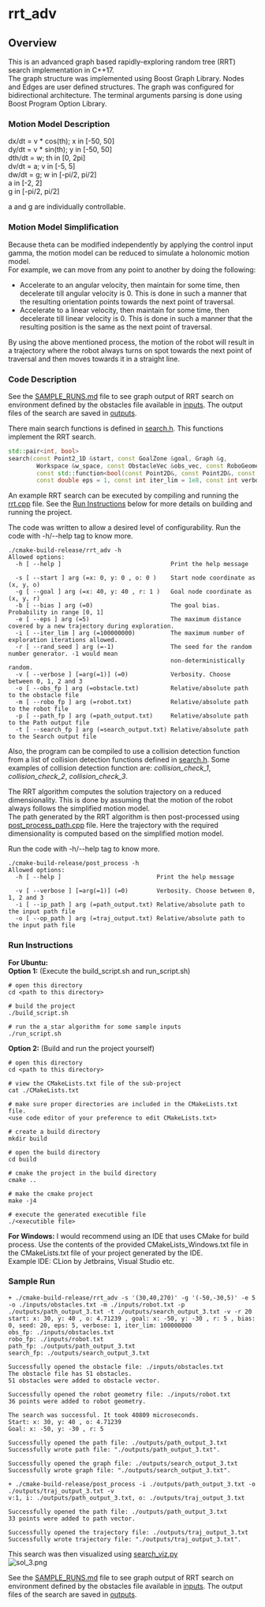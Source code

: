 # rrt_adv

## Overview
This is an advanced graph based rapidly-exploring random tree (RRT) search implementation in C++17.  
The graph structure was implemented using Boost Graph Library. Nodes and Edges are user defined structures.
The graph was configured for bidirectional architecture.
The terminal arguments parsing is done using Boost Program Option Library.

### Motion Model Description
dx/dt = v * cos(th); x in [-50, 50]  
dy/dt = v * sin(th); y in [-50, 50]  
dth/dt = w; th in [0, 2pi]  
dv/dt = a; v in [-5, 5]  
dw/dt = g; w in [-pi/2, pi/2]  
a in [-2, 2]  
g in [-pi/2, pi/2]  

a and g are individually controllable.

### Motion Model Simplification
Because theta can be modified independently by applying the control input gamma, the motion model can be reduced to
simulate a holonomic motion model.  
For example, we can move from any point to another by doing the following:  
- Accelerate to an angular velocity, then maintain for some time, then decelerate till angular velocity is 0.
This is done in such a manner that the resulting orientation points towards the next point of traversal.  
- Accelerate to a linear velocity, then maintain for some time, then decelerate till linear velocity is 0. 
This is done in such a manner that the resulting position is the same as the next point of traversal.  

By using the above mentioned process, the motion of the robot will result in a trajectory where the robot always
turns on spot towards the next point of traversal and then moves towards it in a straight line.


### Code Description

See the [SAMPLE_RUNS.md](./SAMPLE_RUNS.md) file to see graph output of RRT search on environment defined by the 
obstacles file available in [inputs](./inputs). The output files of the search are saved in [outputs](./outputs).

There main search functions is defined in [search.h](src/search.h). This functions implement the RRT search.
```c++
std::pair<int, bool>
search(const Point2_1D &start, const GoalZone &goal, Graph &g,
        Workspace &w_space, const ObstacleVec &obs_vec, const RoboGeometry &robot,
        const std::function<bool(const Point2D&, const Point2D&, const CircleObstacle&)> &collision_func,
        const double eps = 1, const int iter_lim = 1e8, const int verbose = 0)
```

An example RRT search can be executed by compiling and running the [rrt.cpp](src/rrt.cpp) file. See the
[Run Instructions](#run-instructions) below for more details on building and running the project.

The code was written to allow a desired level of configurability. Run the code with -h/--help tag to know more.  
```
./cmake-build-release/rrt_adv -h
Allowed options:
  -h [ --help ]                               Print the help message
                                              
  -s [ --start ] arg (=x: 0, y: 0 , o: 0 )    Start node coordinate as (x, y, o)
  -g [ --goal ] arg (=x: 40, y: 40 , r: 1 )   Goal node coordinate as (x, y, r)
  -b [ --bias ] arg (=0)                      The goal bias. Probability in range [0, 1]
  -e [ --eps ] arg (=5)                       The maximum distance covered by a new trajectory during exploration.
  -i [ --iter_lim ] arg (=100000000)          The maximum number of exploration iterations allowed.
  -r [ --rand_seed ] arg (=-1)                The seed for the random number generator. -1 would mean 
                                              non-deterministically random.
  -v [ --verbose ] [=arg(=1)] (=0)            Verbosity. Choose between 0, 1, 2 and 3
  -o [ --obs_fp ] arg (=obstacle.txt)         Relative/absolute path to the obstacle file
  -m [ --robo_fp ] arg (=robot.txt)           Relative/absolute path to the robot file
  -p [ --path_fp ] arg (=path_output.txt)     Relative/absolute path to the Path output file
  -t [ --search_fp ] arg (=search_output.txt) Relative/absolute path to the Search output file
```

Also, the program can be compiled to use a collision detection function from a list of collision detection functions
defined in [search.h](src/search.h). Some examples of collision detection function are: 
*collision_check_1*, *collision_check_2*, *collision_check_3*.

The RRT algorithm computes the solution trajectory on a reduced dimensionality. This is done by assuming that the
motion of the robot always follows the simplified motion model.  
The path generated by the RRT algorithm is then post-processed using [post_process_path.cpp](src/post_process_path.cpp) 
file. Here the trajectory with the required dimensionality is computed based on the simplified motion model.  

Run the code with -h/--help tag to know more.
```
./cmake-build-release/post_process -h
Allowed options:
  -h [ --help ]                           Print the help message
                                          
  -v [ --verbose ] [=arg(=1)] (=0)        Verbosity. Choose between 0, 1, 2 and 3
  -i [ --ip_path ] arg (=path_output.txt) Relative/absolute path to the input path file
  -o [ --op_path ] arg (=traj_output.txt) Relative/absolute path to the input path file
```

### Run Instructions
**For Ubuntu:**  
**Option 1:** (Execute the build_script.sh and run_script.sh)
```shell script
# open this directory
cd <path to this directory>

# build the project
./build_script.sh

# run the a_star algorithm for some sample inputs
./run_script.sh
```

**Option 2:** (Build and run the project yourself)
```shell script
# open this directory
cd <path to this directory>

# view the CMakeLists.txt file of the sub-project
cat ./CMakeLists.txt

# make sure proper directories are included in the CMakeLists.txt file.
<use code editor of your preference to edit CMakeLists.txt>

# create a build directory
mkdir build

# open the build directory
cd build

# cmake the project in the build directory
cmake .. 

# make the cmake project
make -j4

# execute the generated executible file
./<executible file>
```

**For Windows:** I would recommend using an IDE that uses CMake for build process. Use the contents of the provided
CMakeLists_Windows.txt file in the CMakeLists.txt file of your project generated by the IDE.  
Example IDE: CLion by Jetbrains, Visual Studio etc.

### Sample Run
```shell script
+ ./cmake-build-release/rrt_adv -s '(30,40,270)' -g '(-50,-30,5)' -e 5 -o ./inputs/obstacles.txt -m ./inputs/robot.txt -p ./outputs/path_output_3.txt -t ./outputs/search_output_3.txt -v -r 20
start: x: 30, y: 40 , o: 4.71239 , goal: x: -50, y: -30 , r: 5 , bias: 0, seed: 20, eps: 5, verbose: 1, iter_lim: 100000000
obs_fp: ./inputs/obstacles.txt
robo_fp: ./inputs/robot.txt
path_fp: ./outputs/path_output_3.txt
search_fp: ./outputs/search_output_3.txt 

Successfully opened the obstacle file: ./inputs/obstacles.txt
The obstacle file has 51 obstacles.
51 obstacles were added to obstacle vector.

Successfully opened the robot geometry file: ./inputs/robot.txt
36 points were added to robot geometry.

The search was successful. It took 40809 microseconds.
Start: x: 30, y: 40 , o: 4.71239 
Goal: x: -50, y: -30 , r: 5 

Successfully opened the path file: ./outputs/path_output_3.txt
Successfully wrote path file: "./outputs/path_output_3.txt".

Successfully opened the graph file: ./outputs/search_output_3.txt
Successfully wrote graph file: "./outputs/search_output_3.txt".

+ ./cmake-build-release/post_process -i ./outputs/path_output_3.txt -o ./outputs/traj_output_3.txt -v
v:1, i: ./outputs/path_output_3.txt, o: ./outputs/traj_output_3.txt

Successfully opened the path file: ./outputs/path_output_3.txt
33 points were added to path vector.

Successfully opened the trajectory file: ./outputs/traj_output_3.txt
Successfully wrote trajectory file: "./outputs/traj_output_3.txt".
```
This search was then visualized using [search_viz.py](./support_files/search_viz.py)  
![sol_3.png](./outputs/sol_3.png)

See the [SAMPLE_RUNS.md](./SAMPLE_RUNS.md) file to see graph output of RRT search on environment defined by the
obstacles file available in [inputs](./inputs). The output files of the search are saved in [outputs](./outputs).